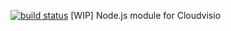 [![build status](https://secure.travis-ci.org/makesites/cloudvisio-node.png)](http://travis-ci.org/makesites/cloudvisio-node)
[WIP] Node.js module for Cloudvisio

